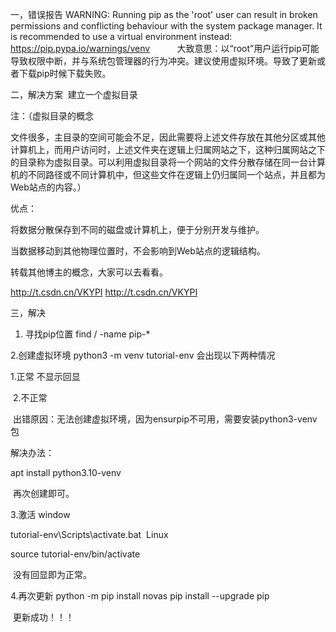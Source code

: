 一，错误报告
WARNING: Running pip as the 'root' user can result in broken permissions and conflicting behaviour with the system package manager. It is recommended to use a virtual environment instead: https://pip.pypa.io/warnings/venv          
大致意思：以“root”用户运行pip可能导致权限中断，并与系统包管理器的行为冲突。建议使用虚拟环境。导致了更新或者下载pip时候下载失败。



二，解决方案 
建立一个虚拟目录

注：（虚拟目录的概念

文件很多，主目录的空间可能会不足，因此需要将上述文件存放在其他分区或其他计算机上，而用户访问时，上述文件夹在逻辑上归属网站之下，这种归属网站之下的目录称为虚拟目录。可以利用虚拟目录将一个网站的文件分散存储在同一台计算机的不同路径或不同计算机中，但这些文件在逻辑上仍归属同一个站点，并且都为Web站点的内容。）

优点：

将数据分散保存到不同的磁盘或计算机上，便于分别开发与维护。

当数据移动到其他物理位置时，不会影响到Web站点的逻辑结构。

转载其他博主的概念，大家可以去看看。

http://t.csdn.cn/VKYPI
http://t.csdn.cn/VKYPI

三，解决
1. 寻找pip位置
find / -name pip-*


2.创建虚拟环境
python3 -m venv tutorial-env
会出现以下两种情况

1.正常
不显示回显


 2.不正常


 出错原因：无法创建虚拟环境，因为ensurpip不可用，需要安装python3-venv包

解决办法：

 apt install python3.10-venv


 再次创建即可。

3.激活
window

tutorial-env\Scripts\activate.bat
 Linux

source tutorial-env/bin/activate


 没有回显即为正常。

4.再次更新
python -m pip install novas
pip install --upgrade pip



 更新成功！！！